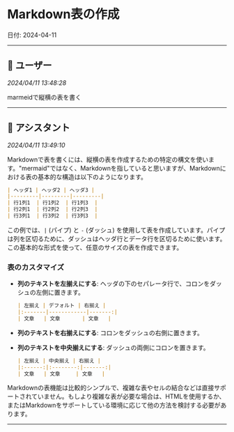 # Markdown表の作成

日付: 2024-04-11

---

## 👤 ユーザー
*2024/04/11 13:48:28*

marmeidで縦横の表を書く

---

## 🤖 アシスタント
*2024/04/11 13:49:10*

Markdownで表を書くには、縦横の表を作成するための特定の構文を使います。"mermaid"ではなく、Markdownを指していると思いますが、Markdownにおける表の基本的な構造は以下のようになります。

```markdown
| ヘッダ1 | ヘッダ2 | ヘッダ3 |
|---------|---------|---------|
| 行1列1  | 行1列2  | 行1列3  |
| 行2列1  | 行2列2  | 行2列3  |
| 行3列1  | 行3列2  | 行3列3  |
```

この例では、`|` (パイプ) と `-` (ダッシュ) を使用して表を作成しています。パイプは列を区切るために、ダッシュはヘッダ行とデータ行を区切るために使います。この基本的な形式を使って、任意のサイズの表を作成できます。

### 表のカスタマイズ

- **列のテキストを左揃えにする**: ヘッダの下のセパレータ行で、コロンをダッシュの左側に置きます。
  ```markdown
  | 左揃え | デフォルト | 右揃え |
  |:-------|------------|-------:|
  | 文章   | 文章       | 文章   |
  ```

- **列のテキストを右揃えにする**: コロンをダッシュの右側に置きます。
- **列のテキストを中央揃えにする**: ダッシュの両側にコロンを置きます。
  ```markdown
  | 左揃え | 中央揃え | 右揃え |
  |:------:|:--------:|-------:|
  | 文章   | 文章     | 文章   |
  ```

Markdownの表機能は比較的シンプルで、複雑な表やセルの結合などは直接サポートされていません。もしより複雑な表が必要な場合は、HTMLを使用するか、またはMarkdownをサポートしている環境に応じて他の方法を検討する必要があります。

---
